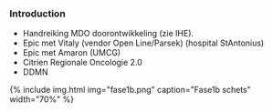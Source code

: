 ### Introduction

* Handreiking MDO doorontwikkeling (zie IHE).
* Epic met Vitaly (vendor Open Line/Parsek) (hospital StAntonius)
* Epic met Amaron (UMCG)
* Citrien Regionale Oncologie 2.0
* DDMN
 
{% include img.html img="fase1b.png" caption="Fase1b schets" width="70%" %}
